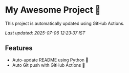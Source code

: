 # My Awesome Project 🚀

This project is automatically updated using GitHub Actions.

_Last updated: 2025-07-06 12:23:37 IST_

## Features
- Auto-update README using Python 🐍
- Auto Git push with GitHub Actions 🤖
